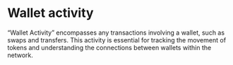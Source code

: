 # Wallet activity

“Wallet Activity” encompasses any transactions involving a wallet, such as swaps and transfers. This activity is essential for tracking the movement of tokens and understanding the connections between wallets within the network.
